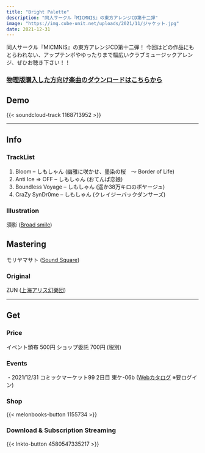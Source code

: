 ```yaml
---
title: "Bright Palette"
description: "同人サークル『MICMNIS』の東方アレンジCD第十二弾"
image: "https://img.cube-unit.net/uploads/2021/11/ジャケット.jpg"
date: 2021-12-31
---
```


同人サークル『MICMNIS』の東方アレンジCD第十二弾！
今回はどの作品にもとらわれない、アップテンポやゆったりまで幅広いクラブミュージックアレンジ、ぜひお聴き下さい！！

### [物理版購入した方向け楽曲のダウンロードはこちらから](https://micmnis.bandcamp.com/yum)

## Demo

{{< soundcloud-track 1168713952 >}}

---

## Info

### TrackList

01. Bloom – しもしゃん (幽雅に咲かせ、墨染の桜　～ Border of Life)
02. Anti Ice => OFF – しもしゃん (おてんば恋娘)
03. Boundless Voyage – しもしゃん (遥か38万キロのボヤージュ)
04. CraZy SynDr0me – しもしゃん (クレイジーバックダンサーズ)

### Illustration

須影 ([Broad smile](http://pleasantlycreate.blog133.fc2.com))

## Mastering

モリヤマサト ([Sound Square](http://sosq.jp/))

### Original

ZUN ([上海アリス幻樂団](http://www16.big.or.jp/~zun/))

---

## Get

### Price

イベント頒布 500円
ショップ委託 700円 (税別)

### Events

・2021/12/31 コミックマーケット99 2日目 東ケ-06b ([Webカタログ](https://webcatalog.circle.ms/Perma/Circle/10064899/) ※要ログイン)

### Shop

{{< melonbooks-button 1155734 >}}

### Download & Subscription Streaming

{{< lnkto-button 4580547335217 >}}
